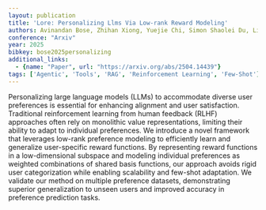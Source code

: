 ```yaml
---
layout: publication
title: 'Lore: Personalizing Llms Via Low-rank Reward Modeling'
authors: Avinandan Bose, Zhihan Xiong, Yuejie Chi, Simon Shaolei Du, Lin Xiao, Maryam Fazel
conference: "Arxiv"
year: 2025
bibkey: bose2025personalizing
additional_links:
  - {name: "Paper", url: "https://arxiv.org/abs/2504.14439"}
tags: ['Agentic', 'Tools', 'RAG', 'Reinforcement Learning', 'Few-Shot']
---
```

Personalizing large language models (LLMs) to accommodate diverse user
preferences is essential for enhancing alignment and user satisfaction.
Traditional reinforcement learning from human feedback (RLHF) approaches often
rely on monolithic value representations, limiting their ability to adapt to
individual preferences. We introduce a novel framework that leverages low-rank
preference modeling to efficiently learn and generalize user-specific reward
functions. By representing reward functions in a low-dimensional subspace and
modeling individual preferences as weighted combinations of shared basis
functions, our approach avoids rigid user categorization while enabling
scalability and few-shot adaptation. We validate our method on multiple
preference datasets, demonstrating superior generalization to unseen users and
improved accuracy in preference prediction tasks.
